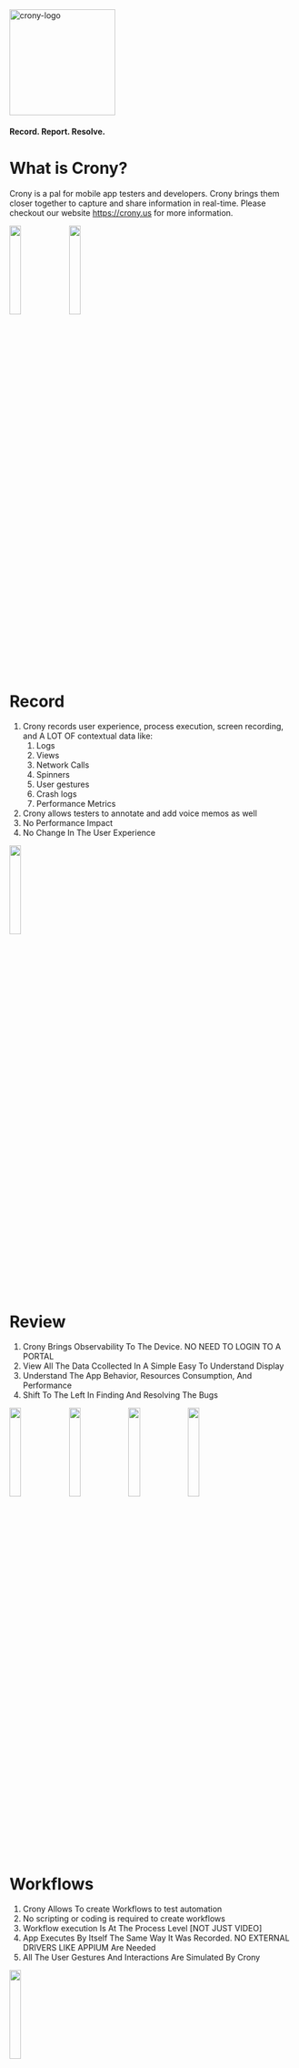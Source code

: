 <img width="186" alt="crony-logo" src="https://github.com/sumanc/Crony-Eval/assets/470461/1b944ed8-c4f8-44f1-9c00-6e711e82275b">
   
#### Record. Report. Resolve.

# What is Crony?
Crony is a pal for mobile app testers and developers. Crony brings them closer together to capture and share information in real-time. Please checkout our website https://crony.us for more information.


<img src="https://github.com/sumanc/Crony-Eval/assets/470461/666370a2-6b95-4791-83da-8e5aa31ac7e1.png" width="20%" height="20%">
<img src="https://github.com/sumanc/Crony-Eval/assets/470461/1c962b38-0d48-4052-9e87-32de668c9377.png" width="20%" height="20%">


# Record
1. Crony records user experience, process execution, screen recording, and A LOT OF contextual data like:
   1. Logs
   2. Views
   3. Network Calls
   4. Spinners
   5. User gestures
   6. Crash logs
   7. Performance Metrics
2. Crony allows testers to annotate and add voice memos as well
3. No Performance Impact
4. No Change In The User Experience
   
<img src="https://github.com/sumanc/Crony-Eval/assets/470461/791255d4-d8d7-4df1-ab4b-4d15861d83f4" width="20%" height="20%">

# Review
1. Crony Brings Observability To The Device. NO NEED TO LOGIN TO A PORTAL
2. View All The Data Ccollected In A Simple Easy To Understand Display
3. Understand The App Behavior, Resources Consumption, And Performance
4. Shift To The Left In Finding And Resolving The Bugs

<img src="https://github.com/sumanc/Crony-Eval/assets/470461/76f77cc0-e7f9-4070-bf42-a34724661abe" width="20%" height="20%">
<img src="https://github.com/sumanc/Crony-Eval/assets/470461/6d1edf58-21ab-4586-beff-9307760fde92" width="20%" height="20%">
<img src="https://github.com/sumanc/Crony-Eval/assets/470461/9aaa6270-3723-45c5-9875-02693752bac0" width="20%" height="20%">
<img src="https://github.com/sumanc/Crony-Eval/assets/470461/5dfa85fc-c175-4983-bb76-9086261b76bb" width="20%" height="20%">

# Workflows
1. Crony Allows To create Workflows to test automation
2. No scripting or coding is required to create workflows
3. Workflow execution Is At The Process Level [NOT JUST VIDEO]
4. App Executes By Itself The Same Way It Was Recorded. NO EXTERNAL DRIVERS LIKE APPIUM Are Needed
5. All The User Gestures And Interactions Are Simulated By Crony
   
<img src="https://github.com/sumanc/Crony-Eval/assets/470461/eabc75ee-33e1-432f-b51b-4d01f393ba74" width="20%" height="20%">


# Accessibility Auditor
1. Crony Detects Accessibility Violations And Shows Them Live On The Screen
2. When A Violation Badge Is Tapped, The Details Are Displayed
3. Allows To Share The Accessibility Violations Per Screen Or For All The Screens
   
<img src="https://github.com/sumanc/Crony-Eval/assets/470461/09ec0917-1173-496c-a5bd-40b7ca6d9647" width="20%" height="20%">

# Report
1. Share the recordings right from the device using the apps like messenger, slack etc.
2. Send them to content management systems (sharepoint), bugtracking systems (Jira etc.) from the device
   
<img src="https://github.com/sumanc/Crony-Eval/assets/470461/51afca91-e1b1-4100-a0ed-9eea730dd7b3" width="20%" height="20%">

# Resolve
1. Find And Fix The Bugs During The Design And Development Phase
2. Developers Receive A Comprehensive Package In The Bug Report
3. Report Includes The Recording, All The Events That Are Captured, Performance Metrics, And Additional Annotations And Voice Memos By The Tester
4. Visually See What Testers Saw And Use The Data To Quickly Find The Root Cause

### Usage
## XCode Intregration
1. Unzip Crony.zip file
2. Drag Crony folder and drop it into your XCode project
3. Select "Copy items if needed" and "Create groups" options
4. Select the targets and click Finish
5. Go to BUild Settings and add -ObjC as additional linker flag
6. Open your AppDelehgate.m file include BSCrony.h
7. [OPTIONAL] In didFinishLaunchingWithOptions, add the following line;
   ```[BSCrony initializeCrony:BSCronyModePrompt sessionId:nil];```
8. Compile and run the app

